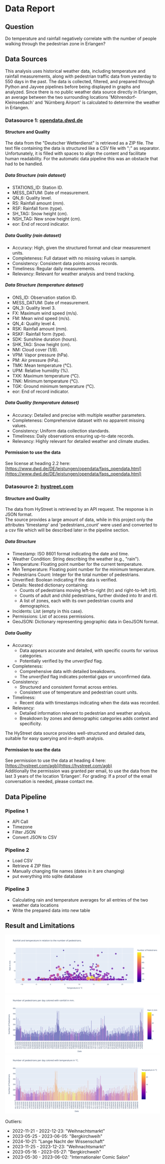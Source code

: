 # Data Report

## Question
<!-- Your question for your whole project -->
Do temperature and rainfall negatively correlate with the number of people walking through the pedestrian zone in Erlangen?

## Data Sources
<!-- Describe your data sources: Why you have chosen them, where they are from, and what data they contain -->
This analysis uses historical weather data, including temperature and rainfall measurements, along with pedestrian traffic data from yesterday to 550 days in the past. The data is collected, filtered, and prepared through Python and Jayvee pipelines before being displayed in graphs and analyzed. Since there is no public weather data source directly in Erlangen, an average between the two surrounding locations 'Möhrendorf-Kleinseebach' and 'Nürnberg Airport' is calculated to determine the weather in Erlangen.

### Datasource 1: [opendata.dwd.de](https://opendata.dwd.de)

#### Structure and Quality
<!-- What is the data structure and quality of your sources? (Compare lecture D01) -->

The data from the "Deutscher Wetterdienst" is retrieved as a ZIP file. The text file containing the data is structured like a CSV file with ";" as separator. Unfortunately, it is filled with spaces to align the content and facilitate human readability. For the automatic data pipeline this was an obstacle that had to be handled.

##### Data Structure (rain dataset)

- STATIONS_ID: Station ID.
- MESS_DATUM: Date of measurement.
- QN_6: Quality level.
- RS: Rainfall amount (mm).
- RSF: Rainfall form (type).
- SH_TAG: Snow height (cm).
- NSH_TAG: New snow height (cm).
- eor: End of record indicator.

##### Data Quality (rain dataset)

- Accuracy: High, given the structured format and clear measurement units.
- Completeness: Full dataset with no missing values in sample.
- Consistency: Consistent data points across records.
- Timeliness: Regular daily measurements.
- Relevancy: Relevant for weather analysis and trend tracking.

##### Data Structure (temperature dataset)

- ONS_ID: Observation station ID.
- MESS_DATUM: Date of measurement.
- QN_3: Quality level 3.
- FX: Maximum wind speed (m/s).
- FM: Mean wind speed (m/s).
- QN_4: Quality level 4.
- RSK: Rainfall amount (mm).
- RSKF: Rainfall form (type).
- SDK: Sunshine duration (hours).
- SHK_TAG: Snow height (cm).
- NM: Cloud cover (1/8).
- VPM: Vapor pressure (hPa).
- PM: Air pressure (hPa).
- TMK: Mean temperature (°C).
- UPM: Relative humidity (%).
- TXK: Maximum temperature (°C).
- TNK: Minimum temperature (°C).
- TGK: Ground minimum temperature (°C).
- eor: End of record indicator.

##### Data Quality (temperature dataset)

- Accuracy: Detailed and precise with multiple weather parameters.
- Completeness: Comprehensive dataset with no apparent missing values.
- Consistency: Uniform data collection standards.
- Timeliness: Daily observations ensuring up-to-date records.
- Relevancy: Highly relevant for detailed weather and climate studies.

#### Permission to use the data
<!-- Describe the licenses of your data sources, why you are allowed to use the data and how you are planning to follow their obligations -->
<!-- If your source data is under a standard open-data license just pointing out where to find that is enough information for being allowed to use it, please still describe how you plan to fulfill their obligations -->

See license at heading 2.2 here: [https://www.dwd.de/DE/leistungen/opendata/faqs_opendata.html](https://www.dwd.de/DE/leistungen/opendata/faqs_opendata.html)

### Datasource 2: [hystreet.com](https://www.hystreet.com)

#### Structure and Quality
<!-- What is the data structure and quality of your sources? (Compare lecture D01) -->

The data from HyStreet is retrieved by an API request. The response is in JSON format.  
The source provides a large amount of data, while in this project only the attributes 'timestamp' and 'pedestrians_count' were used and converted to a csv file which will be described later in the pipeline section.

##### Data Structure

- Timestamp: ISO 8601 format indicating the date and time.
- Weather Condition: String describing the weather (e.g., "rain").
- Temperature: Floating point number for the current temperature.
- Min Temperature: Floating point number for the minimum temperature.
- Pedestrians Count: Integer for the total number of pedestrians.
- Unverified: Boolean indicating if the data is verified.
- Details: Nested dictionary containing:
  - Counts of pedestrians moving left-to-right (ltr) and right-to-left (rtl).
  - Counts of adult and child pedestrians, further divided into ltr and rtl.
  - A list of zones, each with its own pedestrian counts and demographics.
- Incidents: List (empty in this case).
- Permissions: List of access permissions.
- GeoJSON: Dictionary representing geographic data in GeoJSON format.

##### Data Quality

- Accuracy:
  - Data appears accurate and detailed, with specific counts for various categories.
  - Potentially verified by the *unverified* flag.
- Completeness:
  - Comprehensive data with detailed breakdowns.
  - The *unverified* flag indicates potential gaps or unconfirmed data.
- Consistency:
  - Structured and consistent format across entries.
  - Consistent use of temperature and pedestrian count units.
- Timeliness:
  - Recent data with timestamps indicating when the data was recorded.
- Relevancy:
  - Detailed information relevant to pedestrian and weather analysis.
  - Breakdown by zones and demographic categories adds context and specificity.

The HyStreet data source provides well-structured and detailed data, suitable for easy querying and in-depth analysis.

#### Permission to use the data
<!-- Describe the licenses of your data sources, why you are allowed to use the data and how you are planning to follow their obligations -->
<!-- If your source data is under a standard open-data license just pointing out where to find that is enough information for being allowed to use it, please still describe how you plan to fulfill their obligations -->

See permission to use the data at heading 4 here: [https://hystreet.com/agb](https://hystreet.com/agb)  
Additionally the permission was granted per email, to use the data from the last 3 years of the location 'Erlangen'.
For grading: If a proof of the email conversation is needed, please contact me.

## Data Pipeline
<!-- Describe your data pipeline on a high level, which technology did you use to implement it -->
<!-- Which transformation or cleaning steps did you do and why? -->
<!-- What problems did you encounter and how did you solve them? -->
<!-- Describe how your pipeline deals with errors or changing input data -->

### Pipeline 1

- API Call
- Timezone
- Filter JSON
- Convert JSON to CSV

### Pipeline 2

- Load CSV
- Retrieve 4 ZIP files
- Manually changing file names (dates in it are changing)
- put everything into sqlite database

### Pipeline 3

- Calculating rain and temperature averages for all entries of the two weather data locations
- Write the prepared data into new table

## Result and Limitations
<!-- Describe the output data of your data pipeline -->
<!-- What is the data structure and quality of your result? (Compare lecture D01) -->
<!-- What data format did you choose as the output of your pipeline and why -->
<!-- Critically reflect on your data and any potential issues you anticipate for your final report -->

![1](pics/plot1.png)
![2](pics/plot2.png)
![3](pics/plot3.png)

Outliers:

- 2022-11-21 - 2022-12-23: "Weihnachtsmarkt"
- 2023-05-25 - 2023-06-05: "Bergkirchweih"
- 2024-10-21: "Lange Nacht der Wissenschaft"
- 2023-11-25 - 2023-12-23: "Weihnachtsmarkt"
- 2023-05-16 - 2023-05-27: "Bergkirchweih"
- 2023-05-30 - 2023-06-02: "Internationaler Comic Salon"
